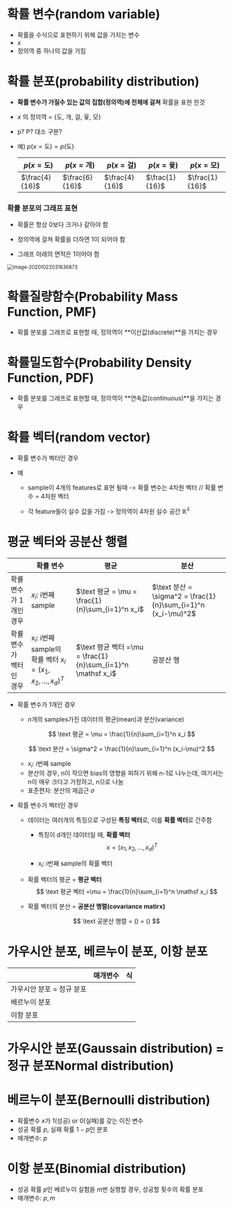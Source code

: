# 확률 변수(random variable)

* 확률을 수식으로 표현하기 위해 값을 가지는 변수
* $x$
* 정의역 중 하나의 값을 가짐



# 확률 분포(probability distribution)

* **확률 변수가 가질수 있는 값의 집합(정의역)에 전체에 걸쳐** 확률을 표현 한것

* $x$ 의 정의역 = {도, 개, 걸, 윷, 모}

* p? P? 대소 구분?

* 예) $p(x=\text{도}) = p(\text{도})$

  | $p(x=\text{도})$ | $p(x=\text{개})$ | $p(x=\text{걸})$ | $p(x=\text{윷})$ | $p(x=\text{모})$ |
  | ---------------- | ---------------- | ---------------- | ---------------- | ---------------- |
  | $\frac{4}{16}$   | $\frac{6}{16}$   | $\frac{4}{16}$   | $\frac{1}{16}$   | $\frac{1}{16}$   |



### 확률 분포의 그래프 표현

* 확률은 항상 0보다 크거나 같아야 함

* 정의역에 걸쳐 확률을 더하면 1이 되어야 함

* 그래프 아래의 면적은 1이어야 함 

  

<img src="/Users/csg/Library/Application Support/typora-user-images/image-20201022031636873.png" alt="image-20201022031636873" style="zoom:80%;" />



# 확률질량함수(Probability Mass Function, PMF)

* 확률 분포를 그래프로 표현할 때, 정의역이 **이산값(discrete)**을 가지는 경우

  

# 확률밀도함수(Probability Density Function, PDF)

* 확률 분포를 그래프로 표현할 때, 정의역이 **연속값(continuous)**을 가지는 경우



# 확률 벡터(random vector)

* 확률 변수가 벡터인 경우

* 예

  * sample이 4개의 features로 표현 될때 -> 확률 변수는 4차원 벡터 // 확률 변수 = 4차원 벡터

  * 각 feature들이 실수 값을 가짐 -> 정의역이 4차원 실수 공간 $\mathbb{R^4}$

    

# 평균 벡터와 공분산 행렬

|                        | 확률 변수                                                    | 평균                                                         | 분산                                                         |
| ---------------------- | ------------------------------------------------------------ | ------------------------------------------------------------ | ------------------------------------------------------------ |
| 확률변수가 1개인 경우  | $x_i$: i번째 sample                                          | $\text 평균 = \mu = \frac{1}{n}\sum_{i=1}^n x_i$             | $\text 분산 = \sigma^2 = \frac{1}{n}\sum_{i=1}^n (x_i-\mu)^2$ |
| 확률변수가 벡터인 경우 | $\mathsf x_i$: i번째 sample의 확률 벡터 $\mathsf x_i = (x_1,x_2,..., x_d)^T$ | $\text 평균 벡터 =\mu = \frac{1}{n}\sum_{i=1}^n \mathsf x_i$ | 공분산 행                                                    |

* 확률 변수가 1개인 경우

  * $n$개의 samples가진 데이터의 평균(mean)과 분산(variance)

  $$
  \text 평균 = \mu = \frac{1}{n}\sum_{i=1}^n x_i
  $$

  $$
  \text 분산 = \sigma^2 = \frac{1}{n}\sum_{i=1}^n (x_i-\mu)^2
  $$

  * $x_i$: i번째 sample
  * 분산의 경우, n이 작으면 bias의 영향을 피하기 위해 n-1로 나누는데, 여기서는 n이 매우 크다고 가정하고, n으로 나눔
  * 표준편자: 분산의 제곱근 $\sigma$



* 확률 변수가 벡터인 경우

  * 데이터는 여러개의 특징으로 구성된 **특징 벡터**로, 이를 **확률 벡터**로 간주함

    * 특징이 d개인 데이터일 때, **확률 벡터** 
      $$
      \mathsf x = (x_1,x_2,..., x_d)^T
      $$

    * $\mathsf x_i$: i번째 sample의 확률 벡터

  * 확률 벡터의 평균 = **평균 벡터**
    $$
    \text 평균 벡터 =\mu = \frac{1}{n}\sum_{i=1}^n \mathsf x_i
    $$

  * 확률 벡터의 분산 = **공분산 행렬(covariance matirx)**

$$
\text 공분산 행렬 = () = ()
$$



# 가우시안 분포, 베르누이 분포, 이항 분포

|                           | 매개변수 | 식   |
| ------------------------- | -------- | ---- |
| 가우시안 분포 = 정규 분포 |          |      |
| 베르누이 분포             |          |      |
| 이항 분포                 |          |      |

# 가우시안 분포(Gaussain distribution) = 정규 분포Normal distribution)



# 베르누이 분포(Bernoulli distribution)

* 확률변수 $x$가 1(성공) or 0(실패)를 갖는 이진 변수
* 성공 확률 $p$, 실패 확률 $1-p$인 분포
* 매개변수: $p$ 

# 이항 분포(Binomial distribution)

* 성공 확률 $p$인 베르누이 실험을 $m$번 실행할 경우, 성공할 횟수의 확률 분포
* 매개변수:  $p,m$ 
